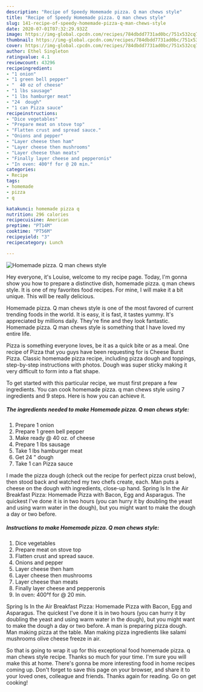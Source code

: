```yaml
---
description: "Recipe of Speedy Homemade pizza. Q man chews style"
title: "Recipe of Speedy Homemade pizza. Q man chews style"
slug: 141-recipe-of-speedy-homemade-pizza-q-man-chews-style
date: 2020-07-01T07:32:29.932Z
image: https://img-global.cpcdn.com/recipes/784dbdd7731ad0bc/751x532cq70/homemade-pizza-q-man-chews-style-recipe-main-photo.jpg
thumbnail: https://img-global.cpcdn.com/recipes/784dbdd7731ad0bc/751x532cq70/homemade-pizza-q-man-chews-style-recipe-main-photo.jpg
cover: https://img-global.cpcdn.com/recipes/784dbdd7731ad0bc/751x532cq70/homemade-pizza-q-man-chews-style-recipe-main-photo.jpg
author: Ethel Singleton
ratingvalue: 4.1
reviewcount: 43296
recipeingredient:
- "1 onion"
- "1 green bell pepper"
- "  40 oz of cheese"
- "1 lbs sausage"
- "1 lbs hamburger meat"
- "24  dough"
- "1 can Pizza sauce"
recipeinstructions:
- "Dice vegetables"
- "Prepare meat on stove top"
- "Flatten crust and spread sauce."
- "Onions and pepper"
- "Layer cheese then ham"
- "Layer cheese then mushrooms"
- "Layer cheese than meats"
- "Finally layer cheese and pepperonis"
- "In oven: 400°f for @ 20 min."
categories:
- Recipe
tags:
- homemade
- pizza
- q

katakunci: homemade pizza q 
nutrition: 296 calories
recipecuisine: American
preptime: "PT14M"
cooktime: "PT56M"
recipeyield: "3"
recipecategory: Lunch

---
```



![Homemade pizza. Q man chews style](https://img-global.cpcdn.com/recipes/784dbdd7731ad0bc/751x532cq70/homemade-pizza-q-man-chews-style-recipe-main-photo.jpg)

Hey everyone, it's Louise, welcome to my recipe page. Today, I'm gonna show you how to prepare a distinctive dish, homemade pizza. q man chews style. It is one of my favorites food recipes. For mine, I will make it a bit unique. This will be really delicious.

Homemade pizza. Q man chews style is one of the most favored of current trending foods in the world. It is easy, it is fast, it tastes yummy. It's appreciated by millions daily. They're fine and they look fantastic. Homemade pizza. Q man chews style is something that I have loved my entire life.

Pizza is something everyone loves, be it as a quick bite or as a meal. One recipe of Pizza that you guys have been requesting for is Cheese Burst Pizza. Classic homemade pizza recipe, including pizza dough and toppings, step-by-step instructions with photos. Dough was super sticky making it very difficult to form into a flat shape.


To get started with this particular recipe, we must first prepare a few ingredients. You can cook homemade pizza. q man chews style using 7 ingredients and 9 steps. Here is how you can achieve it.

<!--inarticleads1-->

##### The ingredients needed to make Homemade pizza. Q man chews style:

1. Prepare 1 onion
1. Prepare 1 green bell pepper
1. Make ready  @ 40 oz. of cheese
1. Prepare 1 lbs sausage
1. Take 1 lbs hamburger meat
1. Get 24 &#34; dough
1. Take 1 can Pizza sauce


I made the pizza dough (check out the recipe for perfect pizza crust below), then stood back and watched my two chefs create, each. Man puts a cheese on the dough with ingredients, close-up hand. Spring Is In the Air Breakfast Pizza: Homemade Pizza with Bacon, Egg and Asparagus. The quickest I&#39;ve done it is in two hours (you can hurry it by doubling the yeast and using warm water in the dough), but you might want to make the dough a day or two before. 

<!--inarticleads2-->

##### Instructions to make Homemade pizza. Q man chews style:

1. Dice vegetables
1. Prepare meat on stove top
1. Flatten crust and spread sauce.
1. Onions and pepper
1. Layer cheese then ham
1. Layer cheese then mushrooms
1. Layer cheese than meats
1. Finally layer cheese and pepperonis
1. In oven: 400°f for @ 20 min.


Spring Is In the Air Breakfast Pizza: Homemade Pizza with Bacon, Egg and Asparagus. The quickest I&#39;ve done it is in two hours (you can hurry it by doubling the yeast and using warm water in the dough), but you might want to make the dough a day or two before. A man is preparing pizza dough. Man making pizza at the table. Man making pizza ingredients like salami mushrooms olive cheese freeze in air. 

So that is going to wrap it up for this exceptional food homemade pizza. q man chews style recipe. Thanks so much for your time. I'm sure you will make this at home. There's gonna be more interesting food in home recipes coming up. Don't forget to save this page on your browser, and share it to your loved ones, colleague and friends. Thanks again for reading. Go on get cooking!
